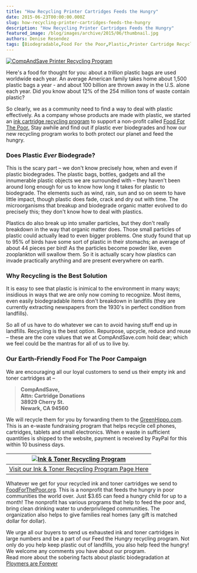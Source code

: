 ```yaml
---
title: "How Recycling Printer Cartridges Feeds the Hungry"
date: 2015-06-23T00:00:00.000Z
slug: how-recycling-printer-cartridges-feeds-the-hungry
description: "How Recycling Printer Cartridges Feeds the Hungry"
featured_image: /blog/images/archive/2015/06/thumbnail.jpg
authors: Denise Resendez
tags: [Biodegradable,Food For the Poor,Plastic,Printer Cartridge Recycling Program]
---
```


[![CompAndSave Printer Recycling Program](/blog/images/thumbnail.jpg "How Recycling Printer Cartridges Feeds the Hungry")](https://www.compandsave.com)

Here's a food for thought for you: about a _trillion_ plastic bags are used worldwide each year. An average American family takes home about 1,500 plastic bags a year - and about 100 billion are thrown away in the U.S. alone each year. Did you know about 12% of the 254 million tons of waste contain plastic?

So clearly, we as a community need to find a way to deal with plastic effectively. As a company whose products are made with plastic, we started an [ink cartridge recycling program](https://www.compandsave.com) to support a non-profit called [Food For The Poor.](https://www.compandsave.com) Stay awhile and find out if plastic ever biodegrades and how our new recycling program works to both protect our planet and feed the hungry.

### Does Plastic _Ever_ Biodegrade?

This is the scary part – we don't know precisely how, when and even if plastic biodegrades. The plastic bags, bottles, gadgets and all the innumerable plastic objects we are surrounded with – they haven't been around long enough for us to know how long it takes for plastic to biodegrade. The elements such as wind, rain, sun and so on seem to have little impact, though plastic does fade, crack and dry out with time. The microorganisms that breakup and biodegrade organic matter evolved to do precisely this; they don't know how to deal with plastics. 

Plastics do also break up into smaller particles, but they don't really breakdown in the way that organic matter does. Those small particles of plastic could actually lead to even bigger problems. One study found that up to 95% of birds have some sort of plastic in their stomachs; an average of about 44 pieces per bird! As the particles become powder like, even zooplankton will swallow them. So it is actually scary how plastics can invade practically anything and are present everywhere on earth. 

### Why Recycling is the Best Solution 

It is easy to see that plastic is inimical to the environment in many ways; insidious in ways that we are only now coming to recognize. Most items, even easily biodegradable items don't breakdown in landfills (they are currently extracting newspapers from the 1930's in perfect condition from landfills). 

So all of us have to do whatever we can to avoid having stuff end up in landfills. Recycling is the best option. Repurpose, upcycle, reduce and reuse – these are the core values that we at CompAndSave.com hold dear; which we feel could be the mantras for all of us to live by. 

###  Our Earth-Friendly Food For The Poor Campaign

We are encouraging all our loyal customers to send us their empty ink and toner cartridges at –

> **CompAndSave,**   
> **Attn: Cartridge Donations**  
> **38929 Cherry St.**  
> **Newark, CA 94560**

We will recycle them for you by forwarding them to the [GreenHippo.com](https://greenhippo.com/). This is an e-waste fundraising program that helps recycle cell phones, cartridges, tablets and small electronics. When e waste in sufficient quantities is shipped to the website, payment is received by PayPal for this within 10 business days.

| [![Ink & Toner Recycling Program](/blog/images/2015-06-19-1444-001.png "How CompAndSave Ink & Toner Recycling Program Works")](https://www.compandsave.com) |
| ----------------------------------------------------------------------------------------------------------------------------------------------------------- |
| [Visit our Ink & Toner Recycling Program Page Here](https://www.compandsave.com)                                                                            |

Whatever we get for your recycled ink and toner cartridges we send to [FoodForThePoor.org](https://foodforthepoor.org/). This is a nonprofit that feeds the hungry in poor communities the world over. Just $3.65 can feed a hungry child for up to a month! The nonprofit has various programs that help to feed the poor and, bring clean drinking water to underprivileged communities. The organization also helps to give families real homes (any gift is matched dollar for dollar). 

We urge all our buyers to send us exhausted ink and toner cartridges in large numbers and be a part of our Feed the Hungry recycling program. Not only do you help keep plastic out of landfills, you also help feed the hungry! We welcome any comments you have about our program.   
Read more about the sobering facts about plastic biodegradation at [Ploymers are Forever](https://orionmagazine.org/article/polymers-are-forever/)
